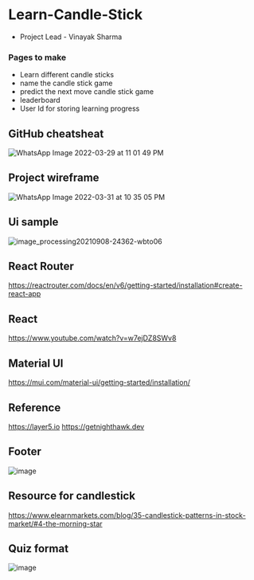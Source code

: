 # Learn-Candle-Stick
- Project Lead - Vinayak Sharma


### Pages to make
- Learn different candle sticks
- name the candle stick game
- predict the next move candle stick game
- leaderboard 
- User Id for storing learning progress 

## GitHub cheatsheat
![WhatsApp Image 2022-03-29 at 11 01 49 PM](https://user-images.githubusercontent.com/54861487/161134153-d8c15237-f574-48a6-b6f1-20296266d3d7.jpeg)

## Project wireframe
![WhatsApp Image 2022-03-31 at 10 35 05 PM](https://user-images.githubusercontent.com/54861487/161134192-0c227775-d9e1-444c-afcf-db1b3994cd62.jpeg)

## Ui sample
![image_processing20210908-24362-wbto06](https://user-images.githubusercontent.com/54861487/161134230-db41cfd7-9d35-4889-85ab-deb461ff4446.jpg)

## React Router
https://reactrouter.com/docs/en/v6/getting-started/installation#create-react-app

## React
https://www.youtube.com/watch?v=w7ejDZ8SWv8

## Material UI
https://mui.com/material-ui/getting-started/installation/

## Reference
https://layer5.io
https://getnighthawk.dev

## Footer
![image](https://user-images.githubusercontent.com/54861487/168146090-7c79013f-b4f5-4768-a3c8-28f225b238d8.png)

## Resource for candlestick
https://www.elearnmarkets.com/blog/35-candlestick-patterns-in-stock-market/#4-the-morning-star

## Quiz format
![image](https://user-images.githubusercontent.com/54861487/168466500-9db70dd0-b8cd-41c7-b765-41b54651955f.png)

